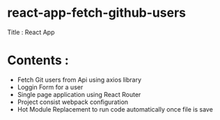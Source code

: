 # react-app-fetch-github-users
Title : React App
# Contents :
* Fetch Git users from Api using axios library
* Loggin Form for a user
* Single page application using React Router
* Project consist webpack configuration
* Hot Module Replacement to run code automatically once file is save 
